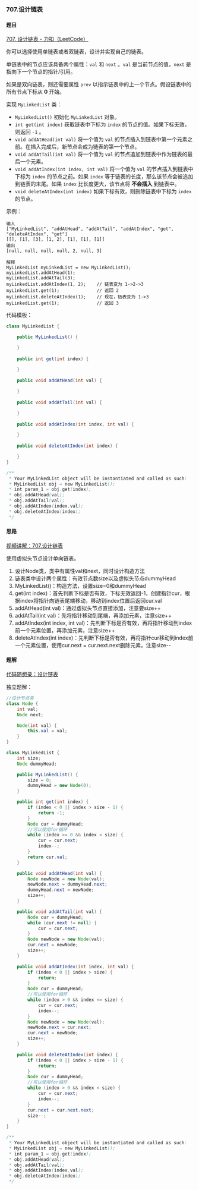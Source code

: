 ### 707.设计链表

#### 题目

[707. 设计链表 - 力扣（LeetCode）](https://leetcode.cn/problems/design-linked-list/description/)

你可以选择使用单链表或者双链表，设计并实现自己的链表。

单链表中的节点应该具备两个属性：`val` 和 `next` 。`val` 是当前节点的值，`next` 是指向下一个节点的指针/引用。

如果是双向链表，则还需要属性 `prev` 以指示链表中的上一个节点。假设链表中的所有节点下标从 **0** 开始。

实现 `MyLinkedList` 类：

- `MyLinkedList()` 初始化 `MyLinkedList` 对象。
- `int get(int index)` 获取链表中下标为 `index` 的节点的值。如果下标无效，则返回 `-1` 。
- `void addAtHead(int val)` 将一个值为 `val` 的节点插入到链表中第一个元素之前。在插入完成后，新节点会成为链表的第一个节点。
- `void addAtTail(int val)` 将一个值为 `val` 的节点追加到链表中作为链表的最后一个元素。
- `void addAtIndex(int index, int val)` 将一个值为 `val` 的节点插入到链表中下标为 `index` 的节点之前。如果 `index` 等于链表的长度，那么该节点会被追加到链表的末尾。如果 `index` 比长度更大，该节点将 **不会插入** 到链表中。
- `void deleteAtIndex(int index)` 如果下标有效，则删除链表中下标为 `index` 的节点。

示例：

```
输入
["MyLinkedList", "addAtHead", "addAtTail", "addAtIndex", "get", "deleteAtIndex", "get"]
[[], [1], [3], [1, 2], [1], [1], [1]]
输出
[null, null, null, null, 2, null, 3]

解释
MyLinkedList myLinkedList = new MyLinkedList();
myLinkedList.addAtHead(1);
myLinkedList.addAtTail(3);
myLinkedList.addAtIndex(1, 2);    // 链表变为 1->2->3
myLinkedList.get(1);              // 返回 2
myLinkedList.deleteAtIndex(1);    // 现在，链表变为 1->3
myLinkedList.get(1);              // 返回 3
```

代码模板：

```java
class MyLinkedList {

    public MyLinkedList() {

    }
    
    public int get(int index) {

    }
    
    public void addAtHead(int val) {

    }
    
    public void addAtTail(int val) {

    }
    
    public void addAtIndex(int index, int val) {

    }
    
    public void deleteAtIndex(int index) {

    }
}

/**
 * Your MyLinkedList object will be instantiated and called as such:
 * MyLinkedList obj = new MyLinkedList();
 * int param_1 = obj.get(index);
 * obj.addAtHead(val);
 * obj.addAtTail(val);
 * obj.addAtIndex(index,val);
 * obj.deleteAtIndex(index);
 */
```

#### 思路

[视频讲解：707.设计链表](https://www.bilibili.com/video/BV1FU4y1X7WD)

使用虚拟头节点设计单向链表。

1. 设计Node类，类中有属性val和next，同时设计构造方法
2. 链表类中设计两个属性：有效节点数size以及虚拟头节点dummyHead
3. MyLinkedList()：构造方法，设置size=0和dummyHead
4. get(int index)：首先判断下标是否有效，下标无效返回-1，创建指针cur，根据index将指针向链表尾端移动，移动到index位置后返回cur.val
5. addAtHead(int val)：通过虚拟头节点直接添加，注意要size++
6. addAtTail(int val)：先将指针移动到尾端，再添加元素，注意size++
7. addAtIndex(int index, int val)：先判断下标是否有效，再将指针移动到index前一个元素位置，再添加元素，注意size++
8. deleteAtIndex(int index)：先判断下标是否有效，再将指针cur移动到index前一个元素位置，使用cur.next = cur.next.next删除元素，注意size--

#### 题解

[代码随想录：设计链表](https://www.programmercarl.com/0707.设计链表.html#算法公开课)

独立题解：

```java
//设计节点类
class Node {
    int val;
    Node next;

    Node(int val) {
        this.val = val;
    }
}

class MyLinkedList {
    int size;
    Node dummyHead;

    public MyLinkedList() {
        size = 0;
        dummyHead = new Node(0);
    }

    public int get(int index) {
        if (index < 0 || index > size - 1) {
            return -1;
        }
        Node cur = dummyHead;
        //可以使用for循环
        while (index >= 0 && index < size) {
            cur = cur.next;
            index--;
        }
        return cur.val;
    }

    public void addAtHead(int val) {
        Node newNode = new Node(val);
        newNode.next = dummyHead.next;
        dummyHead.next = newNode;
        size++;
    }

    public void addAtTail(int val) {
        Node cur = dummyHead;
        while (cur.next != null) {
            cur = cur.next;
        }
        Node newNode = new Node(val);
        cur.next = newNode;
        size++;
    }

    public void addAtIndex(int index, int val) {
        if (index < 0 || index > size) {
            return;
        }
        Node cur = dummyHead;
        //可以使用for循环
        while (index > 0 && index <= size) {
            cur = cur.next;
            index--;
        }
        Node newNode = new Node(val);
        newNode.next = cur.next;
        cur.next = newNode;
        size++;
    }

    public void deleteAtIndex(int index) {
        if (index < 0 || index > size - 1) {
            return;
        }
        Node cur = dummyHead;
        //可以使用for循环
        while (index > 0 && index < size) {
            cur = cur.next;
            index--;
        }
        cur.next = cur.next.next;
        size--;
    }
}

/**
 * Your MyLinkedList object will be instantiated and called as such:
 * MyLinkedList obj = new MyLinkedList();
 * int param_1 = obj.get(index);
 * obj.addAtHead(val);
 * obj.addAtTail(val);
 * obj.addAtIndex(index,val);
 * obj.deleteAtIndex(index);
 */
```

